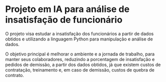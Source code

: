 # Projeto em IA para análise de insatisfação de funcionário

O projeto visa estudar a insatisfação dos funcionários a partir de dados obtidos e utilizando a linguagem Python para manipulação e análise de dados.

O objetivo principal é melhorar o ambiente e a jornada de trabalho, para manter seus colaboradores, reduzindo a porcentagem de insatisfação e pedidos de demissão, a partir dos dados obtidos, já que existem custos de contratação, treinamento e, em caso de demissão, custos de quebra de contrato.

